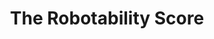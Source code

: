 ---
title: "The Robotability Score"
category: "paper"
venue: "ACM CHI '25"
tag: ""
href: "https://robotability.cornell.edu"
youtubeId: "o52MZ1AHyjA"
pubDatetime: 2025-03-24
featured: true
tags: ["publication", "urban science", "human-robot interaction"]
pdf: "https://dl.acm.org/doi/full/10.1145/3706598.3714009"
site: "https://robotability.cornell.edu"
description: "This paper introduces the Robotability Score (R), a novel metric that quantifies the suitability of urban environments for autonomous robot navigation. Through expert interviews and surveys, we identify and weigh key features contributing to R for wheeled robots on urban streets. Our findings reveal that pedestrian density, crowd dynamics and pedestrian flow are the most critical factors, collectively accounting for 28% of the total score. Computing robotability across New York City yields significant variation; the area of highest R is 3.0 times more 'robotable' than the area of lowest R. Deployments of a physical robot on high and low robotability areas show the adequacy of the score in anticipating the ease of robot navigation. This new framework for evaluating urban landscapes aims to reduce uncertainty in robot deployment while respecting established mobility patterns and urban planning principles, contributing to the discourse on harmonious human-robot environments."
bib: |
  @inproceedings{10.1145/3706598.3714009,
    author = {Franchi, Matthew and Parreira, Maria Teresa and Bu, Fanjun and Ju, Wendy},
    title = {The Robotability Score: Enabling Harmonious Robot Navigation on Urban Streets},
    year = {2025},
    isbn = {9798400713941},
    publisher = {Association for Computing Machinery},
    address = {New York, NY, USA},
    url = {https://doi.org/10.1145/3706598.3714009},
    doi = {10.1145/3706598.3714009},
    booktitle = {Proceedings of the 2025 CHI Conference on Human Factors in Computing Systems},
    articleno = {737},
    numpages = {17},
    keywords = {robotability, urban robotics, robot navigation, urban computing, human-robot interaction},
    series = {CHI '25}
  }
order: 1
---
